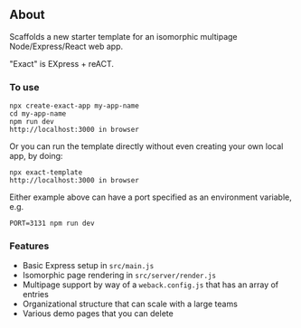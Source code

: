 ## About

Scaffolds a new starter template for an isomorphic multipage Node/Express/React
web app.

"Exact" is EXpress + reACT.

### To use

    npx create-exact-app my-app-name
    cd my-app-name
    npm run dev
    http://localhost:3000 in browser

Or you can run the template directly without even creating your own local app,
by doing:

    npx exact-template
    http://localhost:3000 in browser

Either example above can have a port specified as an environment variable, e.g.

    PORT=3131 npm run dev

### Features

* Basic Express setup in `src/main.js`
* Isomorphic page rendering in `src/server/render.js`
* Multipage support by way of a `weback.config.js` that has an array of entries
* Organizational structure that can scale with a large teams
* Various demo pages that you can delete

